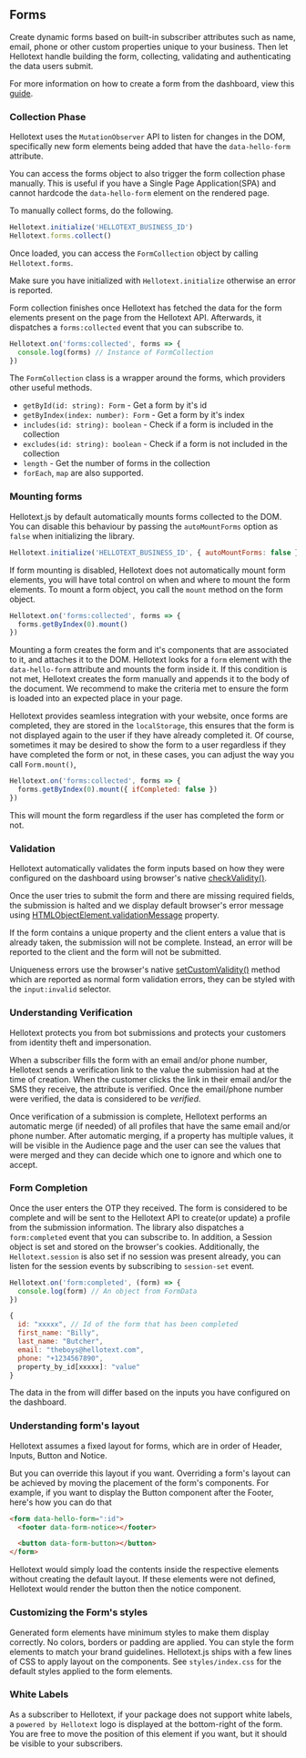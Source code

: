 ## Forms

Create dynamic forms based on built-in subscriber attributes such as name, email, phone or other custom properties unique to your business.
Then let Hellotext handle building the form, collecting, validating and authenticating the data users submit.

For more information on how to create a form from the dashboard, view this [guide](https://help.hellotext.com/forms).

### Collection Phase

Hellotext uses the `MutationObserver` API to listen for changes in the DOM, specifically new form elements being added that have the `data-hello-form` attribute.

You can access the forms object to also trigger the form collection phase manually.
This is useful if you have a Single Page Application(SPA) and cannot hardcode the `data-hello-form` element on the rendered page.

To manually collect forms, do the following.

```javascript
Hellotext.initialize('HELLOTEXT_BUSINESS_ID')
Hellotext.forms.collect()
```

Once loaded, you can access the `FormCollection` object by calling `Hellotext.forms`.

Make sure you have initialized with `Hellotext.initialize` otherwise an error is reported.

Form collection finishes once Hellotext has fetched the data for the form elements present on the page from the Hellotext API.
Afterwards, it dispatches a `forms:collected` event that you can subscribe to.

```javascript
Hellotext.on('forms:collected', forms => {
  console.log(forms) // Instance of FormCollection
})
```

The `FormCollection` class is a wrapper around the forms, which providers other useful methods.

- `getById(id: string): Form` - Get a form by it's id
- `getByIndex(index: number): Form` - Get a form by it's index
- `includes(id: string): boolean` - Check if a form is included in the collection
- `excludes(id: string): boolean` - Check if a form is not included in the collection
- `length` - Get the number of forms in the collection
- `forEach`, `map` are also supported.

### Mounting forms

Hellotext.js by default automatically mounts forms collected to the DOM. You can disable this behaviour by passing the `autoMountForms` option as `false` when initializing the library.

```javascript
Hellotext.initialize('HELLOTEXT_BUSINESS_ID', { autoMountForms: false })
```

If form mounting is disabled, Hellotext does not automatically mount form elements,
you will have total control on when and where to mount the form elements. To mount a form object, you call the `mount` method on the form object.

```javascript
Hellotext.on('forms:collected', forms => {
  forms.getByIndex(0).mount()
})
```

Mounting a form creates the form and it's components that are associated to it, and attaches it to the DOM.
Hellotext looks for a `form` element with the `data-hello-form` attribute and mounts the form inside it.
If this condition is not met, Hellotext creates the form manually and appends it to the body of the document.
We recommend to make the criteria met to ensure the form is loaded into an expected place in your page.

Hellotext provides seamless integration with your website, once forms are completed, they are stored in the `localStorage`,
this ensures that the form is not displayed again to the user if they have already completed it. Of course, sometimes it may be desired to 
show the form to a user regardless if they have completed the form or not, in these cases, you can adjust the way you call `Form.mount()`,

```javascript
Hellotext.on('forms:collected', forms => {
  forms.getByIndex(0).mount({ ifCompleted: false })
})
```

This will mount the form regardless if the user has completed the form or not.

### Validation

Hellotext automatically validates the form inputs based on how they were configured on the dashboard
using browser's native [checkValidity()](https://developer.mozilla.org/en-US/docs/Web/API/HTMLSelectElement/checkValidity).

Once the user tries to submit the form and there are missing required fields,
the submission is halted and we display default browser's error message using [HTMLObjectElement.validationMessage](https://developer.mozilla.org/en-US/docs/Web/API/HTMLObjectElement/validationMessage) property.

If the form contains a unique property and the client enters a value that is already taken,
the submission will not be complete. Instead, an error will be reported to the client and the form will not be submitted.

Uniqueness errors use the browser's native [setCustomValidity()](https://developer.mozilla.org/en-US/docs/Web/API/HTMLObjectElement/setCustomValidity)
method which are reported as normal form validation errors, they can be styled with the `input:invalid` selector.

### Understanding Verification

Hellotext protects you from bot submissions and protects your customers from identity theft and impersonation.

When a subscriber fills the form with an email and/or phone number, Hellotext sends a verification link to the value the submission had at the time of creation. 
When the customer clicks the link in their email and/or the SMS they receive, the attribute is verified. 
Once the email/phone number were verified, the data is considered to be _verified_.

Once verification of a submission is complete, Hellotext performs an automatic merge (if needed) of all profiles 
that have the same email and/or phone number. After automatic merging, if a property has multiple values, 
it will be visible in the Audience page and the user can see the values that were merged and they can decide which one 
to ignore and which one to accept.

### Form Completion

Once the user enters the OTP they received. The form is considered to be complete and will be sent to the Hellotext API to create(or update) a profile from the submission information.
The library also dispatches a `form:completed` event that you can subscribe to. In addition, a Session object is set and stored on the browser's cookies.
Additionally, the `Hellotext.session` is also set if no session was present already, you can listen for the session events by subscribing to `session-set` event.

```javascript
Hellotext.on('form:completed', (form) => {
  console.log(form) // An object from FormData
})

{
  id: "xxxxx", // Id of the form that has been completed
  first_name: "Billy",
  last_name: "Butcher",
  email: "theboys@hellotext.com",
  phone: "+1234567890",
  property_by_id[xxxxx]: "value"
}
```

The data in the from will differ based on the inputs you have configured on the dashboard.

### Understanding form's layout

Hellotext assumes a fixed layout for forms, which are in order of Header, Inputs, Button and Notice.

But you can override this layout if you want. Overriding a form's layout can be achieved
by moving the placement of the form's components. For example, if you want to display the Button component after the Footer, here's how you can do that

```html
<form data-hello-form=":id">
  <footer data-form-notice></footer>

  <button data-form-button></button>
</form>
```

Hellotext would simply load the contents inside the respective elements without creating the default layout.
If these elements were not defined, Hellotext would render the button then the notice component.

### Customizing the Form's styles

Generated form elements have minimum styles to make them display correctly. No colors, borders or padding are applied.
You can style the form elements to match your brand guidelines. Hellotext.js ships with a few lines of CSS to apply layout on the components.
See `styles/index.css` for the default styles applied to the form elements.

### White Labels

As a subscriber to Hellotext, if your package does not support white labels, a `powered by Hellotext` logo is displayed at the bottom-right of the form.
You are free to move the position of this element if you want, but it should be visible to your subscribers.
